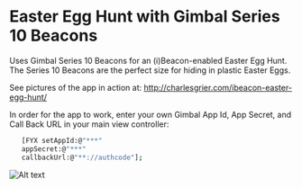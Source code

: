 Easter Egg Hunt with Gimbal Series 10 Beacons
=============

Uses Gimbal Series 10 Beacons for an (i)Beacon-enabled Easter Egg Hunt.  The Series 10 Beacons are the perfect size for hiding in plastic Easter Eggs. 

See pictures of the app in action at: http://charlesgrier.com/ibeacon-easter-egg-hunt/

In order for the app to work, enter your own Gimbal App Id, App Secret, and Call Back URL in your main view controller:
```sh
   [FYX setAppId:@"***"
   appSecret:@"***"
   callbackUrl:@"**://authcode"];
```
![Alt text](http://charlesgrier.com/wp-content/uploads/2014/04/IMG_5338.png "Easter Egg Hunt")
